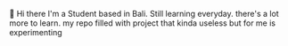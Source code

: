 👋  Hi there
I'm a Student based in Bali. Still learning everyday. there's a lot more to learn. my repo filled with project that kinda useless but for me is experimenting
